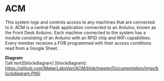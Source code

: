 # ACM
This system logs and controls access to any machines that are connected to it.
ACM is a central Flask application connected to an Arduino, known as the Front Desk Arduino.
Each machine connected to the system has a module consisting of an Arduino with an RFID chip 
and WiFi capabilities. Every member receives a FOB programmed with their access conditions 
read from a Google Sheet.

__Diagram__  
![alt text][blockdiagram]
[blockdiagram]: https://github.com/MakerLabsVan/ACM/blob/master/Documentation/imgs/blockdiagram.PNG